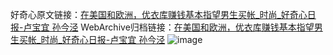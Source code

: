 好奇心原文链接：[在美国和欧洲，优衣库赚钱基本指望男生买帐_时尚_好奇心日报-卢宝宜 孙今泾](https://www.qdaily.com/articles/9995.html)
WebArchive归档链接：[在美国和欧洲，优衣库赚钱基本指望男生买帐_时尚_好奇心日报-卢宝宜 孙今泾](http://web.archive.org/web/20190623155412/https://www.qdaily.com/articles/9995.html)
![image](http://ww3.sinaimg.cn/large/007d5XDply1g3vhi9cy7hj30u03as1kx)